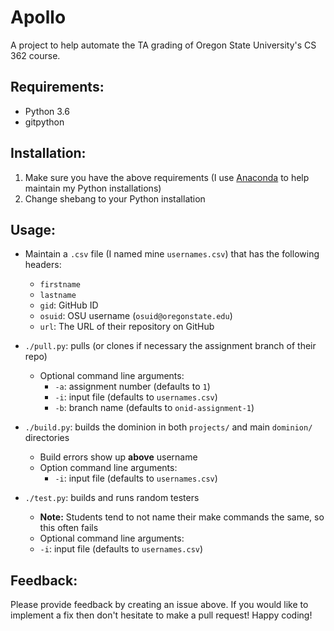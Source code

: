 # Apollo
A project to help automate the TA grading of Oregon State University's CS 362 course.

## Requirements:
- Python 3.6
- gitpython

## Installation:
1. Make sure you have the above requirements (I use [Anaconda]('https://www.anaconda.com/download/') to help maintain my Python installations)
2. Change shebang to your Python installation

## Usage:
- Maintain a `.csv` file (I named mine `usernames.csv`) that has the following headers:
	- `firstname`
	- `lastname`
	- `gid`: GitHub ID
	- `osuid`: OSU username (`osuid@oregonstate.edu`)
	- `url`: The URL of their repository on GitHub
	
- `./pull.py`: pulls (or clones if necessary the assignment branch of their repo)
	- Optional command line arguments:
		- `-a`: assignment number (defaults to `1`)
		- `-i`: input file (defaults to `usernames.csv`)
		- `-b`: branch name (defaults to `onid-assignment-1`)
- `./build.py`: builds the dominion in both `projects/` and main `dominion/` directories
	- Build errors show up **above** username
	- Option command line arguments:
		- `-i`: input file (defaults to `usernames.csv`)
- `./test.py`: builds and runs random testers 
	- **Note:** Students tend to not name their make commands the same, so this often fails
	- Optional command line arguments:
	- `-i`: input file (defaults to `usernames.csv`)

## Feedback:
Please provide feedback by creating an issue above. If you would like to implement a fix then don't hesitate to make a pull request! Happy coding!